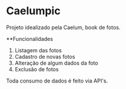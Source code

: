 # Caelumpic

Projeto idealizado pela Caelum, book de fotos.

**Funcionalidades

1. Listagem das fotos
2. Cadastro de novas fotos
3. Alteração de algum dados da foto
4. Exclusão de fotos

Toda consumo de dados é feito via API's.